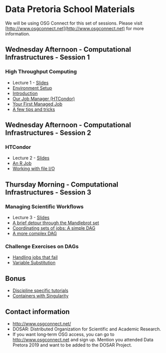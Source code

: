 # Data Pretoria  School Materials

We will be using OSG Connect for this set of sessions. Please visit
[http://www.osgconnect.net](http://www.osgconnect.net) for more information.

## Wednesday Afternoon -  Computational Infrastructures - Session 1

### High Throughput Computing

   * Lecture 1 - [Slides](https://raphaelmcobe.github.io/datapretoria2020/Presentation.html)
   * [Environment Setup](00-Pre-Introduction-Login.md)
   * [Introduction](01-Introduction.md) 
   * [Our Job Manager (HTCondor)](02-OurJobManager.md)
   * [Your First Managed Job](03-FirstManagedJob.md)
   * [A few tips and tricks](04-TipsandTricks.md)
   
## Wednesday Afternoon  - Computational Infrastructures - Session 2

### HTCondor
   * Lecture 2 - [Slides](https://raphaelmcobe.github.io/datapretoria2020/Presentation2.html)
   * [An R Job](05-RJob.md)
   * [Working with file I/O](06-WorkingwithFiles.md)
   
## Thursday Morning - Computational Infrastructures - Session 3

### Managing Scientific Workflows
   * Lecture 3 - [Slides](https://raphaelmcobe.github.io/datapretoria2020/Presentation3.html)
   * [A brief detour through the Mandlebrot set](07-Mandlebrot.md)
   * [Coordinating sets of jobs: A simple DAG](08-SimpleDAG.md)
   * [A more complex DAG](09-ComplexDAG.md)
   
### Challenge Exercises on DAGs

   * [Handling jobs that fail](10-HandlingFailure.md)
   * [Variable Substitution](11-VariableSubstitution.md)
   
## Bonus

   * [Discipline specific tutorials](12-DisciplineTutorials.md)
   * [Containers with Singularity](13-Containers.md)
   
   
## Contact information

   * http://www.osgconnect.net/
   * DOSAR: Distributed Organization for Scientific and Academic Research. 
   * If you want long‐term OSG access, you can go to http://www.osgconnect.net
     and sign up. Mention you attended Data Pretora 2019 and want to be added
     to the DOSAR Project. 


